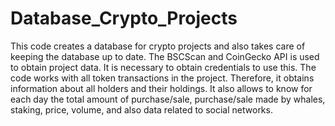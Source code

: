# Database_Crypto_Projects
This code creates a database for crypto projects and also takes care of keeping the database up to date.
The BSCScan and CoinGecko API is used to obtain project data. It is necessary to obtain credentials to use this.
The code works with all token transactions in the project. Therefore, it obtains information about all holders and their holdings. It also allows to know for each day the total amount of purchase/sale, purchase/sale made by whales, staking, price, volume, and also data related to social networks.
